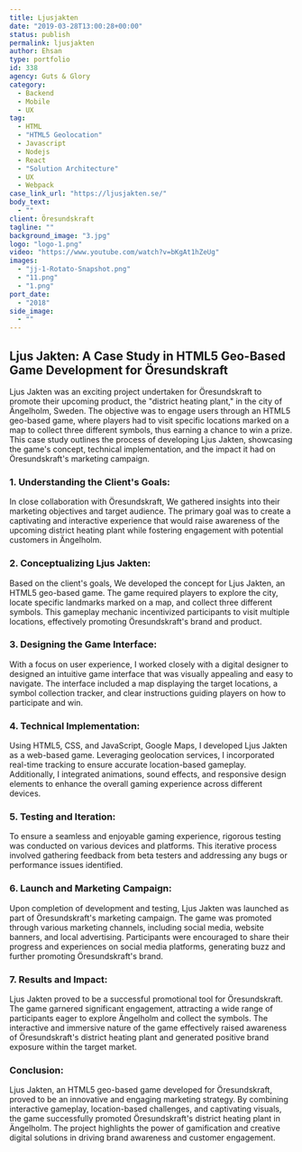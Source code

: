 ```yaml
---
title: Ljusjakten
date: "2019-03-28T13:00:28+00:00"
status: publish
permalink: ljusjakten
author: Ehsan
type: portfolio
id: 338
agency: Guts & Glory
category:
  - Backend
  - Mobile
  - UX
tag:
  - HTML
  - "HTML5 Geolocation"
  - Javascript
  - Nodejs
  - React
  - "Solution Architecture"
  - UX
  - Webpack
case_link_url: "https://ljusjakten.se/"
body_text:
  - ""
client: Öresundskraft
tagline: ""
background_image: "3.jpg"
logo: "logo-1.png"
video: "https://www.youtube.com/watch?v=bKgAt1hZeUg"
images:
  - "jj-1-Rotato-Snapshot.png"
  - "11.png"
  - "1.png"
port_date:
  - "2018"
side_image:
  - ""
---
```


 <h2>Ljus Jakten: A Case Study in HTML5 Geo-Based Game Development for Öresundskraft</h2>
  <p>
    Ljus Jakten was an exciting project undertaken for Öresundskraft to promote their upcoming product, the "district heating plant," in the city of Ängelholm, Sweden. The objective was to engage users through an HTML5 geo-based game, where players had to visit specific locations marked on a map to collect three different symbols, thus earning a chance to win a prize. This case study outlines the process of developing Ljus Jakten, showcasing the game's concept, technical implementation, and the impact it had on Öresundskraft's marketing campaign.
  </p>

  <h3>1. Understanding the Client's Goals:</h3>
  <p>
    In close collaboration with Öresundskraft, We gathered insights into their marketing objectives and target audience. The primary goal was to create a captivating and interactive experience that would raise awareness of the upcoming district heating plant while fostering engagement with potential customers in Ängelholm.
  </p>

  <h3>2. Conceptualizing Ljus Jakten:</h3>
  <p>
    Based on the client's goals, We developed the concept for Ljus Jakten, an HTML5 geo-based game. The game required players to explore the city, locate specific landmarks marked on a map, and collect three different symbols. This gameplay mechanic incentivized participants to visit multiple locations, effectively promoting Öresundskraft's brand and product.
  </p>

  <h3>3. Designing the Game Interface:</h3>
  <p>
    With a focus on user experience, I worked closely with a digital designer to designed an intuitive game interface that was visually appealing and easy to navigate. The interface included a map displaying the target locations, a symbol collection tracker, and clear instructions guiding players on how to participate and win.
  </p>

  <h3>4. Technical Implementation:</h3>
  <p>
    Using HTML5, CSS, and JavaScript, Google Maps, I developed Ljus Jakten as a web-based game. Leveraging geolocation services, I incorporated real-time tracking to ensure accurate location-based gameplay. Additionally, I integrated animations, sound effects, and responsive design elements to enhance the overall gaming experience across different devices.
  </p>

  <h3>5. Testing and Iteration:</h3>
  <p>
    To ensure a seamless and enjoyable gaming experience, rigorous testing was conducted on various devices and platforms. This iterative process involved gathering feedback from beta testers and addressing any bugs or performance issues identified. 
  </p>

  <h3>6. Launch and Marketing Campaign:</h3>
  <p>
    Upon completion of development and testing, Ljus Jakten was launched as part of Öresundskraft's marketing campaign. The game was promoted through various marketing channels, including social media, website banners, and local advertising. Participants were encouraged to share their progress and experiences on social media platforms, generating buzz and further promoting Öresundskraft's brand.
  </p>

  <h3>7. Results and Impact:</h3>
  <p>
    Ljus Jakten proved to be a successful promotional tool for Öresundskraft. The game garnered significant engagement, attracting a wide range of participants eager to explore Ängelholm and collect the symbols. The interactive and immersive nature of the game effectively raised awareness of Öresundskraft's district heating plant and generated positive brand exposure within the target market.
  </p>

  <h3>Conclusion:</h3>
  <p>
    Ljus Jakten, an HTML5 geo-based game developed for Öresundskraft, proved to be an innovative and engaging marketing strategy. By combining interactive gameplay, location-based challenges, and captivating visuals, the game successfully promoted Öresundskraft's district heating plant in Ängelholm. The project highlights the power of gamification and creative digital solutions in driving brand awareness and customer engagement.
  </p>

